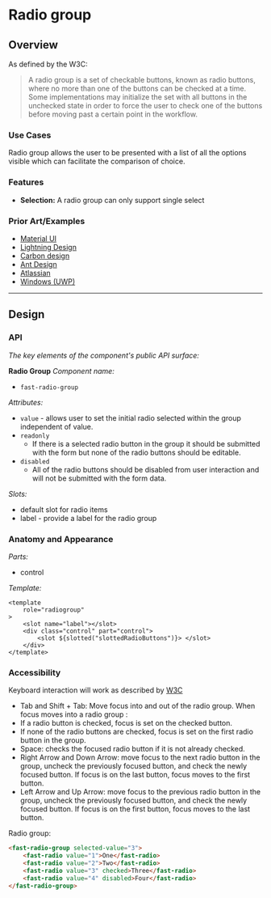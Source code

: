 # Radio group

## Overview

As defined by the W3C:
> A radio group is a set of checkable buttons, known as radio buttons, where no more than one of the buttons can be checked at a time. Some implementations may initialize the set with all buttons in the unchecked state in order to force the user to check one of the buttons before moving past a certain point in the workflow.

### Use Cases

Radio group allows the user to be presented with a list of all the options visible which can facilitate the comparison of choice.
  
### Features

- **Selection:** A radio group can only support single select


### Prior Art/Examples
- [Material UI](https://material-ui.com/api/radio-group/)
- [Lightning Design](https://www.lightningdesignsystem.com/components/radio-group/)
- [Carbon design](https://www.carbondesignsystem.com/components/radio-button/code)
- [Ant Design](https://ant.design/components/radio/)
- [Atlassian](https://atlaskit.atlassian.com/packages/core/radio)
- [Windows (UWP)](https://docs.microsoft.com/en-us/windows/uwp/design/controls-and-patterns/radio-button)

---

## Design

### API

*The key elements of the component's public API surface:*

**Radio Group**
*Component name:*
- `fast-radio-group`

*Attributes:*
- `value` - allows user to set the initial radio selected within the group independent of value.
- `readonly`
  - If there is a selected radio button in the group it should be submitted with the form but none of the radio buttons should be editable.
- `disabled`
  - All of the radio buttons should be disabled from user interaction and will not be submitted with the form data.

*Slots:*
- default slot for radio items
- label - provide a label for the radio group


### Anatomy and Appearance
*Parts:*
- control

*Template:*
```
<template
    role="radiogroup"
>
    <slot name="label"></slot>
    <div class="control" part="control">
        <slot ${slotted("slottedRadioButtons")}> </slot>
    </div>
</template>
```


### Accessibility

Keyboard interaction will work as described by [W3C](https://w3c.github.io/aria-practices/#radiobutton)

- Tab and Shift + Tab: Move focus into and out of the radio group. When focus moves into a radio group :
 - If a radio button is checked, focus is set on the checked button.
 - If none of the radio buttons are checked, focus is set on the first radio button in the group.
- Space: checks the focused radio button if it is not already checked.
- Right Arrow and Down Arrow: move focus to the next radio button in the group, uncheck the previously focused button, and check the newly focused button. If focus is on the last button, focus moves to the first button.
- Left Arrow and Up Arrow: move focus to the previous radio button in the group, uncheck the previously focused button, and check the newly focused button. If focus is on the first button, focus moves to the last button.


Radio group:
```html
<fast-radio-group selected-value="3">
    <fast-radio value="1">One</fast-radio>
    <fast-radio value="2">Two</fast-radio>
    <fast-radio value="3" checked>Three</fast-radio>
    <fast-radio value="4" disabled>Four</fast-radio>
</fast-radio-group>
```

